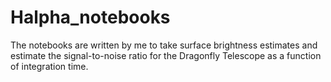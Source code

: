 # Halpha_notebooks

The notebooks are written by me to take surface brightness estimates and estimate the signal-to-noise ratio for the Dragonfly Telescope as a function of integration time.
